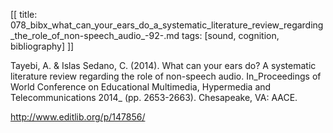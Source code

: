 [[
title: 078_bibx_what_can_your_ears_do_a_systematic_literature_review_regarding_the_role_of_non-speech_audio_-92-.md
tags: [sound, cognition, bibliography]
]]

Tayebi, A. & Islas Sedano, C. \(2014\). What can your ears do? A systematic
literature review regarding the role of non-speech audio. In_Proceedings of
World Conference on Educational Multimedia, Hypermedia and Telecommunications
2014_ \(pp. 2653-2663\). Chesapeake, VA: AACE.

  

<http://www.editlib.org/p/147856/>
